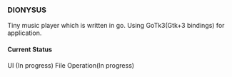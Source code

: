 ### DIONYSUS

Tiny music player which is written in go.
Using GoTk3(Gtk+3 bindings) for application.

#### Current Status

UI (In progress)
File Operation(In progress)
